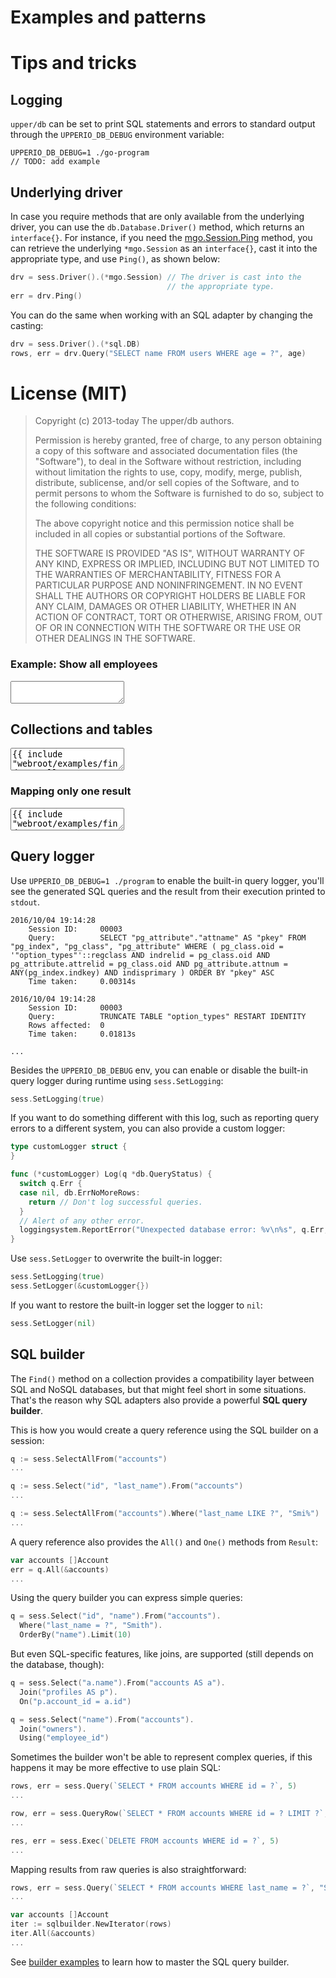 # Examples and patterns

# Tips and tricks

## Logging

`upper/db` can be set to print SQL statements and errors to standard output
through the `UPPERIO_DB_DEBUG` environment variable:

```console
UPPERIO_DB_DEBUG=1 ./go-program
// TODO: add example
```

## Underlying driver

In case you require methods that are only available from the underlying driver,
you can use the `db.Database.Driver()` method, which returns an `interface{}`.
For instance, if you need the
[mgo.Session.Ping](http://godoc.org/labix.org/v2/mgo#Session.Ping) method, you
can retrieve the underlying `*mgo.Session` as an `interface{}`, cast it into
the appropriate type, and use `Ping()`, as shown below:

```go
drv = sess.Driver().(*mgo.Session) // The driver is cast into the
                                   // the appropriate type.
err = drv.Ping()
```

You can do the same when working with an SQL adapter by changing the casting:

```go
drv = sess.Driver().(*sql.DB)
rows, err = drv.Query("SELECT name FROM users WHERE age = ?", age)
```

# License (MIT)

> Copyright (c) 2013-today The upper/db authors.
>
> Permission is hereby granted, free of charge, to any person obtaining
> a copy of this software and associated documentation files (the
> "Software"), to deal in the Software without restriction, including
> without limitation the rights to use, copy, modify, merge, publish,
> distribute, sublicense, and/or sell copies of the Software, and to
> permit persons to whom the Software is furnished to do so, subject to
> the following conditions:
>
> The above copyright notice and this permission notice shall be
> included in all copies or substantial portions of the Software.
>
> THE SOFTWARE IS PROVIDED "AS IS", WITHOUT WARRANTY OF ANY KIND,
> EXPRESS OR IMPLIED, INCLUDING BUT NOT LIMITED TO THE WARRANTIES OF
> MERCHANTABILITY, FITNESS FOR A PARTICULAR PURPOSE AND
> NONINFRINGEMENT. IN NO EVENT SHALL THE AUTHORS OR COPYRIGHT HOLDERS BE
> LIABLE FOR ANY CLAIM, DAMAGES OR OTHER LIABILITY, WHETHER IN AN ACTION
> OF CONTRACT, TORT OR OTHERWISE, ARISING FROM, OUT OF OR IN CONNECTION
> WITH THE SOFTWARE OR THE USE OR OTHER DEALINGS IN THE SOFTWARE.

[1]: https://golang.org
[2]: https://golang.org/doc/install
[3]: /db/mysql
[4]: /db/postgresql
[5]: /db/sqlite
[6]: /db/ql
[7]: /db/mongo
[8]: /db/mssql

### Example: Show all employees

<div>
<textarea class="go-playground-snippet" data-title="Live example: A list of employees">
</textarea>
</div>

## Collections and tables

<div>
<textarea class="go-playground-snippet" data-title="Live example: Dump all books into a slice.">{{ include "webroot/examples/find-map-all-books/main.go" }}</textarea>
</div>

### Mapping only one result

<div>
<textarea class="go-playground-snippet" data-title="Live example: Search for one book.">{{ include "webroot/examples/find-map-one-book/main.go" }}</textarea>
</div>

## Query logger

Use `UPPERIO_DB_DEBUG=1 ./program` to enable the built-in query logger, you'll
see the generated SQL queries and the result from their execution printed to
`stdout`.

```
2016/10/04 19:14:28
	Session ID:     00003
	Query:          SELECT "pg_attribute"."attname" AS "pkey" FROM "pg_index", "pg_class", "pg_attribute" WHERE ( pg_class.oid = '"option_types"'::regclass AND indrelid = pg_class.oid AND pg_attribute.attrelid = pg_class.oid AND pg_attribute.attnum = ANY(pg_index.indkey) AND indisprimary ) ORDER BY "pkey" ASC
	Time taken:     0.00314s

2016/10/04 19:14:28
	Session ID:     00003
	Query:          TRUNCATE TABLE "option_types" RESTART IDENTITY
	Rows affected:  0
	Time taken:     0.01813s

...
```

Besides the `UPPERIO_DB_DEBUG` env, you can enable or disable the built-in
query logger during runtime using `sess.SetLogging`:

```go
sess.SetLogging(true)
```

If you want to do something different with this log, such as reporting query
errors to a different system, you can also provide a custom logger:

```go
type customLogger struct {
}

func (*customLogger) Log(q *db.QueryStatus) {
  switch q.Err {
  case nil, db.ErrNoMoreRows:
    return // Don't log successful queries.
  }
  // Alert of any other error.
  loggingsystem.ReportError("Unexpected database error: %v\n%s", q.Err, q.String())
}
```

Use `sess.SetLogger` to overwrite the built-in logger:

```go
sess.SetLogging(true)
sess.SetLogger(&customLogger{})
```

If you want to restore the built-in logger set the logger to `nil`:

```go
sess.SetLogger(nil)
```

## SQL builder

The `Find()` method on a collection provides a compatibility layer between SQL
and NoSQL databases, but that might feel short in some situations. That's the
reason why SQL adapters also provide a powerful **SQL query builder**.

This is how you would create a query reference using the SQL builder on a
session:

```go
q := sess.SelectAllFrom("accounts")
...

q := sess.Select("id", "last_name").From("accounts")
...

q := sess.SelectAllFrom("accounts").Where("last_name LIKE ?", "Smi%")
...
```

A query reference also provides the `All()` and `One()` methods from `Result`:

```go
var accounts []Account
err = q.All(&accounts)
...
```

Using the query builder you can express simple queries:

```go
q = sess.Select("id", "name").From("accounts").
  Where("last_name = ?", "Smith").
  OrderBy("name").Limit(10)
```

But even SQL-specific features, like joins, are supported (still depends on the
database, though):

```go
q = sess.Select("a.name").From("accounts AS a").
  Join("profiles AS p").
  On("p.account_id = a.id")

q = sess.Select("name").From("accounts").
  Join("owners").
  Using("employee_id")
```

Sometimes the builder won't be able to represent complex queries, if this
happens it may be more effective to use plain SQL:

```go
rows, err = sess.Query(`SELECT * FROM accounts WHERE id = ?`, 5)
...

row, err = sess.QueryRow(`SELECT * FROM accounts WHERE id = ? LIMIT ?`, 5, 1)
...

res, err = sess.Exec(`DELETE FROM accounts WHERE id = ?`, 5)
...
```

Mapping results from raw queries is also straightforward:

```go
rows, err = sess.Query(`SELECT * FROM accounts WHERE last_name = ?`, "Smith")
...

var accounts []Account
iter := sqlbuilder.NewIterator(rows)
iter.All(&accounts)
...
```

See [builder examples][2] to learn how to master the SQL query builder.

[1]: /db.v3/getting-started
[2]: /db.v3/lib/sqlbuilder
[3]: /db.v3/contribute
